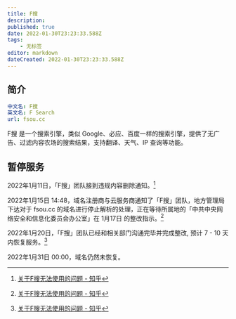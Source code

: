 ```yaml
---
title: F搜
description:
published: true
date: 2022-01-30T23:23:33.588Z
tags:
    - 无标签
editor: markdown
dateCreated: 2022-01-30T23:23:33.588Z
---
```


## 简介

```YAML
中文名: F搜
英文名: F Search
url: fsou.cc
```

F搜 是一个搜索引擎，类似 Google、必应、百度一样的搜索引擎，提供了无广告、过滤内容农场的搜索结果，支持翻译、天气、IP 查询等功能。

## 暂停服务

2022年1月11日，「F搜」团队接到违规内容删除通知。[^458001278]

2022年1月15日 14:48，域名注册商与云服务商通知了「F搜」团队，地方管理局下达对于 fsou.cc 的域名进行停止解析的处理，正在等待所属地的「中共中央网络安全和信息化委员会办公室」在 1月17日 的整改指示。[^458001278]

2022年1月20日，「F搜」团队已经和相关部门沟通完毕并完成整改, 预计 7 - 10 天内恢复服务。[^458001278]

[^458001278]: [关于F搜无法使用的问题 - 知乎](https://web.archive.org/web/20220130155719/https://zhuanlan.zhihu.com/p/458001278)

2022年1月31日 00:00，域名仍然未恢复。

